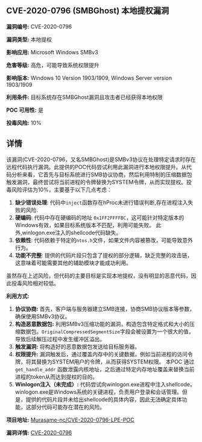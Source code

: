 ## CVE-2020-0796 (SMBGhost) 本地提权漏洞

**漏洞编号:** CVE-2020-0796

**漏洞类型:** 本地提权

**影响应用:** Microsoft Windows SMBv3

**危害等级:** 高危，可能导致系统权限提升

**影响版本:** Windows 10 Version 1903/1909, Windows Server version 1903/1909

**利用条件:** 目标系统存在SMBGhost漏洞且攻击者已经获得本地权限

**POC 可用性:** 是

**投毒风险:** 10%

## 详情

该漏洞(CVE-2020-0796，又名SMBGhost)是SMBv3协议在处理特定请求时存在远程代码执行漏洞。此提供的POC代码尝试利用此漏洞进行本地权限提升。从代码分析来看，它首先与目标系统进行SMB协议协商，然后利用特制的压缩数据包触发漏洞，最终尝试将当前进程的令牌替换为SYSTEM令牌，从而实现提权。投毒风险评估为10%，主要基于以下几点考虑：

1.  **缺少错误处理**: 代码中`inject`函数存在hProc未进行错误判断,存在进程注入失败的风险.
2.  **硬编码**: 代码中存在硬编码的地址 `0x1FF2FFFFBC`，这可能针对特定版本的Windows有效，如果目标系统版本不匹配，利用可能失败。 此外,winlogon.exe注入的shellcode代码缺失。
3.  **依赖性**: 代码依赖于特定的`ntos.h`文件，如果文件内容被篡改，可能导致意外行为。
4.  **功能不完整**: 提供的代码片段只包含了提权的部分逻辑，缺乏完整的攻击链，这意味着可能需要其他的辅助模块才能成功利用。

虽然存在上述风险，但代码的主要目标是实现本地提权，没有明显的恶意代码，因此投毒风险相对较低。

**利用方式:**

1.  **协议协商:**  首先，客户端与服务器建立SMB连接，协商SMB协议版本等参数，确保使用SMBv3协议。
2.  **构造恶意数据包:**  利用SMBv3压缩功能的漏洞，构造包含特定格式和大小的压缩数据包。`OriginalCompressedSegmentSize`字段会被设置为一个很大的值，导致后续解压过程中发生缓冲区溢出。
3.  **触发漏洞:**  将构造好的恶意数据包发送给目标服务器。
4.  **权限提升:** 漏洞触发后，通过覆盖内存中的关键数据，例如当前进程的访问令牌，将其替换为SYSTEM用户的令牌，从而获得SYSTEM权限。  本POC 通过 `get_handle_addr` 函数泄露内核地址，之后通过特定内存地址覆盖来替换当前进程的token从而达到提权的目的。
5.  **Winlogon注入（未完成）:** 代码尝试向winlogon.exe进程中注入shellcode。winlogon.exe是Windows系统的关键进程，负责用户登录和会话管理。但是，提供的代码片段并未给出shellcode的具体内容，因此无法确定具体功能，这部分代码可能存在潜在的风险。

**项目地址:** [Murasame-nc/CVE-2020-0796-LPE-POC](https://github.com/Murasame-nc/CVE-2020-0796-LPE-POC)

**漏洞详情:** [CVE-2020-0796](https://nvd.nist.gov/vuln/detail/CVE-2020-0796)